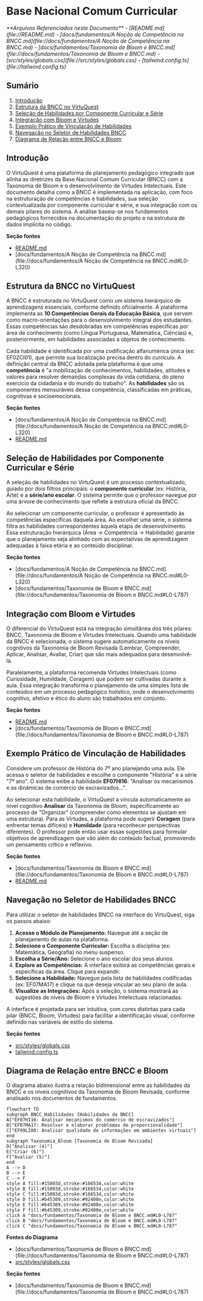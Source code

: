 # Base Nacional Comum Curricular

<cite>
**Arquivos Referenciados neste Documento**  
- [README.md](file://README.md)
- [docs/fundamentos/A Noção de Competência na BNCC.md](file://docs/fundamentos/A Noção de Competência na BNCC.md)
- [docs/fundamentos/Taxonomia de Bloom e BNCC.md](file://docs/fundamentos/Taxonomia de Bloom e BNCC.md)
- [src/styles/globals.css](file://src/styles/globals.css)
- [tailwind.config.ts](file://tailwind.config.ts)
</cite>

## Sumário

1. [Introdução](#introdução)
2. [Estrutura da BNCC no VirtuQuest](#estrutura-da-bncc-no-virtuquest)
3. [Seleção de Habilidades por Componente Curricular e Série](#seleção-de-habilidades-por-componente-curricular-e-série)
4. [Integração com Bloom e Virtudes](#integração-com-bloom-e-virtudes)
5. [Exemplo Prático de Vinculação de Habilidades](#exemplo-prático-de-vinculação-de-habilidades)
6. [Navegação no Seletor de Habilidades BNCC](#navegação-no-seletor-de-habilidades-bncc)
7. [Diagrama de Relação entre BNCC e Bloom](#diagrama-de-relação-entre-bncc-e-bloom)

## Introdução

O VirtuQuest é uma plataforma de planejamento pedagógico integrado que alinha as
diretrizes da Base Nacional Comum Curricular (BNCC) com a Taxonomia de Bloom e o
desenvolvimento de Virtudes Intelectuais. Este documento detalha como a BNCC é
implementada na aplicação, com foco na estruturação de competências e
habilidades, sua seleção contextualizada por componente curricular e série, e
sua integração com os demais pilares do sistema. A análise baseia-se nos
fundamentos pedagógicos fornecidos na documentação do projeto e na estrutura de
dados implícita no código.

**Seção fontes**

- [README.md](file://README.md#L0-L44)
- [docs/fundamentos/A Noção de Competência na BNCC.md](file://docs/fundamentos/A
  Noção de Competência na BNCC.md#L0-L320)

## Estrutura da BNCC no VirtuQuest

A BNCC é estruturada no VirtuQuest como um sistema hierárquico de aprendizagens
essenciais, conforme definido oficialmente. A plataforma implementa as **10
Competências Gerais da Educação Básica**, que servem como macro-orientações para
o desenvolvimento integral dos estudantes. Essas competências são desdobradas em
competências específicas por área de conhecimento (como Língua Portuguesa,
Matemática, Ciências) e, posteriormente, em habilidades associadas a objetos de
conhecimento.

Cada habilidade é identificada por uma codificação alfanumérica única (ex:
EF02CI01), que permite sua localização precisa dentro do currículo. A definição
central da BNCC adotada pela plataforma é que uma **competência** é "a
mobilização de conhecimentos, habilidades, atitudes e valores para resolver
demandas complexas da vida cotidiana, do pleno exercício da cidadania e do mundo
do trabalho". As **habilidades** são os componentes mensuráveis dessa
competência, classificadas em práticas, cognitivas e socioemocionais.

**Seção fontes**

- [docs/fundamentos/A Noção de Competência na BNCC.md](file://docs/fundamentos/A
  Noção de Competência na BNCC.md#L0-L320)
- [README.md](file://README.md#L0-L44)

## Seleção de Habilidades por Componente Curricular e Série

A seleção de habilidades no VirtuQuest é um processo contextualizado, guiado por
dois filtros principais: o **componente curricular** (ex: História, Arte) e a
**série/ano escolar**. O sistema permite que o professor navegue por uma árvore
de conhecimento que reflete a estrutura oficial da BNCC.

Ao selecionar um componente curricular, o professor é apresentado às
competências específicas daquela área. Ao escolher uma série, o sistema filtra
as habilidades correspondentes àquela etapa de desenvolvimento. Essa
estruturação hierárquica (Área -> Competência -> Habilidade) garante que o
planejamento seja alinhado com as expectativas de aprendizagem adequadas à faixa
etária e ao conteúdo disciplinar.

**Seção fontes**

- [docs/fundamentos/A Noção de Competência na BNCC.md](file://docs/fundamentos/A
  Noção de Competência na BNCC.md#L0-L320)
- [docs/fundamentos/Taxonomia de Bloom e
  BNCC.md](file://docs/fundamentos/Taxonomia de Bloom e BNCC.md#L0-L787)

## Integração com Bloom e Virtudes

O diferencial do VirtuQuest está na integração simultânea dos três pilares:
BNCC, Taxonomia de Bloom e Virtudes Intelectuais. Quando uma habilidade da BNCC
é selecionada, o sistema sugere automaticamente os níveis cognitivos da
Taxonomia de Bloom Revisada (Lembrar, Compreender, Aplicar, Analisar, Avaliar,
Criar) que são mais adequados para desenvolvê-la.

Paralelamente, a plataforma recomenda Virtudes Intelectuais (como Curiosidade,
Humildade, Coragem) que podem ser cultivadas durante a aula. Essa integração
transforma o planejamento de uma simples lista de conteúdos em um processo
pedagógico holístico, onde o desenvolvimento cognitivo, afetivo e ético do aluno
são trabalhados em conjunto.

**Seção fontes**

- [README.md](file://README.md#L0-L44)
- [docs/fundamentos/Taxonomia de Bloom e
  BNCC.md](file://docs/fundamentos/Taxonomia de Bloom e BNCC.md#L0-L787)

## Exemplo Prático de Vinculação de Habilidades

Considere um professor de História do 7º ano planejando uma aula. Ele acessa o
seletor de habilidades e escolhe o componente "História" e a série "7º ano". O
sistema exibe a habilidade **EF07HI16**: "Analisar os mecanismos e as dinâmicas
de comércio de escravizados...".

Ao selecionar esta habilidade, o VirtuQuest a vincula automaticamente ao nível
cognitivo **Analisar** da Taxonomia de Bloom, especificamente ao processo de
"Organizar" (compreender como elementos se ajustam em uma estrutura). Para as
Virtudes, a plataforma pode sugerir **Coragem** (para enfrentar temas difíceis)
e **Humildade** (para reconhecer perspectivas diferentes). O professor pode
então usar essas sugestões para formular objetivos de aprendizagem que vão além
do conteúdo factual, promovendo um pensamento crítico e reflexivo.

**Seção fontes**

- [docs/fundamentos/Taxonomia de Bloom e
  BNCC.md](file://docs/fundamentos/Taxonomia de Bloom e BNCC.md#L0-L787)
- [README.md](file://README.md#L0-L44)

## Navegação no Seletor de Habilidades BNCC

Para utilizar o seletor de habilidades BNCC na interface do VirtuQuest, siga os
passos abaixo:

1.  **Acesse o Módulo de Planejamento:** Navegue até a seção de planejamento de
    aulas na plataforma.
2.  **Selecione o Componente Curricular:** Escolha a disciplina (ex: Matemática,
    Geografia) no menu suspenso.
3.  **Escolha a Série/Ano:** Selecione o ano escolar dos seus alunos.
4.  **Explore as Competências:** A interface exibirá as competências gerais e
    específicas da área. Clique para expandir.
5.  **Selecione a Habilidade:** Navegue pela lista de habilidades codificadas
    (ex: EF07MA17) e clique na que deseja vincular ao seu plano de aula.
6.  **Visualize as Integrações:** Após a seleção, o sistema mostrará as
    sugestões de níveis de Bloom e Virtudes Intelectuais relacionadas.

A interface é projetada para ser intuitiva, com cores distintas para cada pilar
(BNCC, Bloom, Virtudes) para facilitar a identificação visual, conforme definido
nas variáveis de estilo do sistema.

**Seção fontes**

- [src/styles/globals.css](file://src/styles/globals.css#L0-L103)
- [tailwind.config.ts](file://tailwind.config.ts#L40-L78)

## Diagrama de Relação entre BNCC e Bloom

O diagrama abaixo ilustra a relação bidimensional entre as habilidades da BNCC e
os níveis cognitivos da Taxonomia de Bloom Revisada, conforme analisado nos
documentos de fundamentos.

```mermaid
flowchart TD
subgraph BNCC_Habilidades [Habilidades da BNCC]
A["EF07HI16: Analisar mecanismos do comércio de escravizados"]
B["EF07MA17: Resolver e elaborar problemas de proporcionalidade"]
C["EF09LI08: Analisar qualidade de informações em ambientes virtuais"]
end
subgraph Taxonomia_Bloom [Taxonomia de Bloom Revisada]
D["Analisar (4)"]
E["Criar (6)"]
F["Avaliar (5)"]
end
A --> D
B --> E
C --> F
style A fill:#15803d,stroke:#166534,color:white
style B fill:#15803d,stroke:#166534,color:white
style C fill:#15803d,stroke:#166534,color:white
style D fill:#b45309,stroke:#92400e,color:white
style E fill:#b45309,stroke:#92400e,color:white
style F fill:#b45309,stroke:#92400e,color:white
click A "docs/fundamentos/Taxonomia de Bloom e BNCC.md#L0-L787"
click B "docs/fundamentos/Taxonomia de Bloom e BNCC.md#L0-L787"
click C "docs/fundamentos/Taxonomia de Bloom e BNCC.md#L0-L787"
```

**Fontes do Diagrama**

- [docs/fundamentos/Taxonomia de Bloom e
  BNCC.md](file://docs/fundamentos/Taxonomia de Bloom e BNCC.md#L0-L787)
- [src/styles/globals.css](file://src/styles/globals.css#L0-L103)

**Seção fontes**

- [docs/fundamentos/Taxonomia de Bloom e
  BNCC.md](file://docs/fundamentos/Taxonomia de Bloom e BNCC.md#L0-L787)
